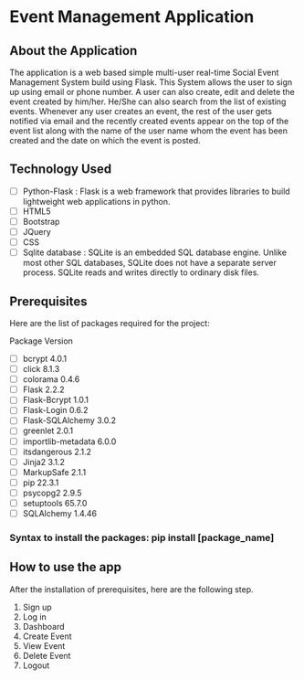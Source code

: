 # Event Management Application
## About the Application
The application is a web based simple multi-user real-time Social Event Management System build using Flask.
This System allows the user to sign up using email or phone number. A user can also create, edit and delete the event created by him/her. 
He/She can also search from the list of existing events. Whenever any user creates an event, the rest of the user gets notified via email and the recently created events appear on the top of the event list along with the name of the user name whom the event has been created and the date on which the event is posted.

## Technology Used
- [ ] Python-Flask : Flask is a web framework that provides libraries to build lightweight web applications in python.
- [ ] HTML5
- [ ] Bootstrap
- [ ] JQuery
- [ ] CSS
- [ ] Sqlite database : SQLite is an embedded SQL database engine. Unlike most other SQL databases, SQLite does not have a separate server process. SQLite reads and writes directly to       ordinary disk files.

## Prerequisites
Here are the list of packages required for the project:

Package            Version
- [ ] bcrypt             4.0.1
- [ ] click              8.1.3
- [ ] colorama           0.4.6
- [ ] Flask              2.2.2
- [ ] Flask-Bcrypt       1.0.1
- [ ] Flask-Login        0.6.2
- [ ] Flask-SQLAlchemy   3.0.2
- [ ] greenlet           2.0.1
- [ ] importlib-metadata 6.0.0
- [ ] itsdangerous       2.1.2
- [ ] Jinja2             3.1.2
- [ ] MarkupSafe         2.1.1
- [ ] pip                22.3.1
- [ ] psycopg2           2.9.5
- [ ] setuptools         65.7.0
- [ ] SQLAlchemy         1.4.46

### Syntax to install the packages: pip install [package_name]

## How to use the app
After the installation of prerequisites, here are the following step.
1. Sign up
2. Log in
3. Dashboard
4. Create Event
5. View Event
6. Delete Event
7. Logout


